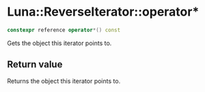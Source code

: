 # Luna::ReverseIterator::operator*

```c++
constexpr reference operator*() const
```

Gets the object this iterator points to. 



## Return value
Returns the object this iterator points to. 


